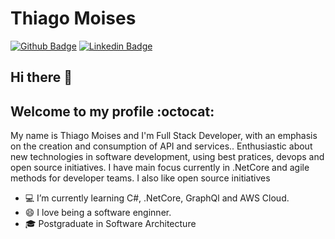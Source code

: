 # Thiago Moises 

[![Github Badge](https://img.shields.io/badge/-Github-000?style=flat-square&logo=Github&logoColor=white&link=https://github.com/thiagomoises)](https://github.com/thiagomoises)
[![Linkedin Badge](https://img.shields.io/badge/-LinkedIn-blue?style=flat-square&logo=Linkedin&logoColor=white&link=https://www.linkedin.com/in/thiago-moises-848023101/)](https://www.linkedin.com/in/thiago-moises-848023101/)


## Hi there 👋  
##  Welcome to my profile :octocat:

My name is Thiago Moises and I'm Full Stack Developer, with an emphasis on the creation and consumption of API and services..
Enthusiastic about new technologies in software development, using best pratices, devops and open source initiatives.
I have main focus currently in .NetCore and agile methods for developer teams. I also like open source initiatives

- 💻 I’m currently learning C#, .NetCore, GraphQl and AWS Cloud.
- 😄 I love being a software enginner.
- 🎓 Postgraduate in Software Architecture

<!--
**thiagomoises/thiagomoises** is a ✨ _special_ ✨ repository because its `README.md` (this file) appears on your GitHub profile.

Here are some ideas to get you started:

- 🔭 I’m currently working on ...
- 🌱 I’m currently learning ...
- 👯 I’m looking to collaborate on ...
- 🤔 I’m looking for help with ...
- 💬 Ask me about ...
- 📫 How to reach me: ...
- 😄 Pronouns: ...
- ⚡ Fun fact: ...
-->
